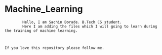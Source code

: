 # Machine_Learning
            Hello, I am Sachin Borade. B.Tech CS student. 
            Here I am adding the files which I will going to learn during the training of machine learning.



    If you love this repository please follow me. 
            
